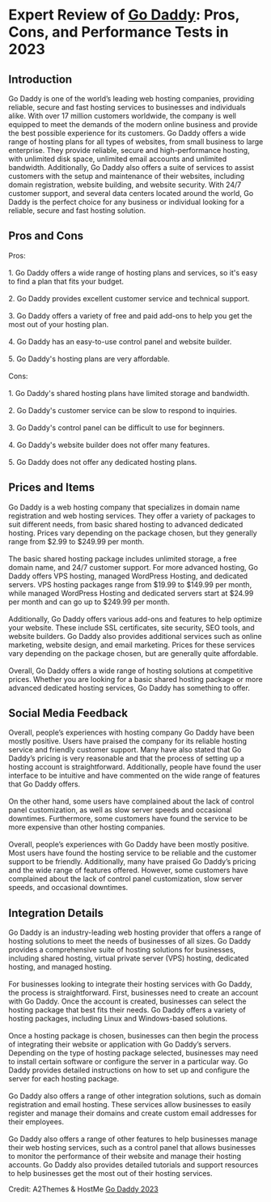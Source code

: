 <h1>Expert Review of <a href="https://a2themes.com/go-daddy-reviews">Go Daddy</a>: Pros, Cons, and Performance Tests in 2023</h1>
<h2>Introduction</h2>
Go Daddy is one of the world’s leading web hosting companies, providing reliable, secure and fast hosting services to businesses and individuals alike. With over 17 million customers worldwide, the company is well equipped to meet the demands of the modern online business and provide the best possible experience for its customers. Go Daddy offers a wide range of hosting plans for all types of websites, from small business to large enterprise. They provide reliable, secure and high-performance hosting, with unlimited disk space, unlimited email accounts and unlimited bandwidth. Additionally, Go Daddy also offers a suite of services to assist customers with the setup and maintenance of their websites, including domain registration, website building, and website security. With 24/7 customer support, and several data centers located around the world, Go Daddy is the perfect choice for any business or individual looking for a reliable, secure and fast hosting solution.
<h2>Pros and Cons</h2>
Pros:<br><br>1. Go Daddy offers a wide range of hosting plans and services, so it's easy to find a plan that fits your budget.<br><br>2. Go Daddy provides excellent customer service and technical support.<br><br>3. Go Daddy offers a variety of free and paid add-ons to help you get the most out of your hosting plan.<br><br>4. Go Daddy has an easy-to-use control panel and website builder.<br><br>5. Go Daddy's hosting plans are very affordable.<br><br>Cons:<br><br>1. Go Daddy's shared hosting plans have limited storage and bandwidth.<br><br>2. Go Daddy's customer service can be slow to respond to inquiries.<br><br>3. Go Daddy's control panel can be difficult to use for beginners.<br><br>4. Go Daddy's website builder does not offer many features.<br><br>5. Go Daddy does not offer any dedicated hosting plans.
<h2>Prices and Items</h2>
Go Daddy is a web hosting company that specializes in domain name registration and web hosting services. They offer a variety of packages to suit different needs, from basic shared hosting to advanced dedicated hosting. Prices vary depending on the package chosen, but they generally range from $2.99 to $249.99 per month.<br><br>The basic shared hosting package includes unlimited storage, a free domain name, and 24/7 customer support. For more advanced hosting, Go Daddy offers VPS hosting, managed WordPress Hosting, and dedicated servers. VPS hosting packages range from $19.99 to $149.99 per month, while managed WordPress Hosting and dedicated servers start at $24.99 per month and can go up to $249.99 per month.<br><br>Additionally, Go Daddy offers various add-ons and features to help optimize your website. These include SSL certificates, site security, SEO tools, and website builders. Go Daddy also provides additional services such as online marketing, website design, and email marketing. Prices for these services vary depending on the package chosen, but are generally quite affordable.<br><br>Overall, Go Daddy offers a wide range of hosting solutions at competitive prices. Whether you are looking for a basic shared hosting package or more advanced dedicated hosting services, Go Daddy has something to offer.
<h2>Social Media Feedback</h2>
Overall, people’s experiences with hosting company Go Daddy have been mostly positive. Users have praised the company for its reliable hosting service and friendly customer support. Many have also stated that Go Daddy’s pricing is very reasonable and that the process of setting up a hosting account is straightforward. Additionally, people have found the user interface to be intuitive and have commented on the wide range of features that Go Daddy offers.<br><br>On the other hand, some users have complained about the lack of control panel customization, as well as slow server speeds and occasional downtimes. Furthermore, some customers have found the service to be more expensive than other hosting companies.<br><br>Overall, people’s experiences with Go Daddy have been mostly positive. Most users have found the hosting service to be reliable and the customer support to be friendly. Additionally, many have praised Go Daddy’s pricing and the wide range of features offered. However, some customers have complained about the lack of control panel customization, slow server speeds, and occasional downtimes.
<h2>Integration Details</h2>
Go Daddy is an industry-leading web hosting provider that offers a range of hosting solutions to meet the needs of businesses of all sizes. Go Daddy provides a comprehensive suite of hosting solutions for businesses, including shared hosting, virtual private server (VPS) hosting, dedicated hosting, and managed hosting.<br><br>For businesses looking to integrate their hosting services with Go Daddy, the process is straightforward. First, businesses need to create an account with Go Daddy. Once the account is created, businesses can select the hosting package that best fits their needs. Go Daddy offers a variety of hosting packages, including Linux and Windows-based solutions.<br><br>Once a hosting package is chosen, businesses can then begin the process of integrating their website or application with Go Daddy’s servers. Depending on the type of hosting package selected, businesses may need to install certain software or configure the server in a particular way. Go Daddy provides detailed instructions on how to set up and configure the server for each hosting package.<br><br>Go Daddy also offers a range of other integration solutions, such as domain registration and email hosting. These services allow businesses to easily register and manage their domains and create custom email addresses for their employees.<br><br>Go Daddy also offers a range of other features to help businesses manage their web hosting services, such as a control panel that allows businesses to monitor the performance of their website and manage their hosting accounts. Go Daddy also provides detailed tutorials and support resources to help businesses get the most out of their hosting services.
<p>Credit: A2Themes & HostMe <a href="https://a2themes.com/go-daddy-reviews">Go Daddy 2023</a></p>